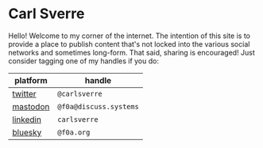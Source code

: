# Carl Sverre

Hello! Welcome to my corner of the internet. The intention of this site is to provide a place to
publish content that's not locked into the various social networks and sometimes long-form. That
said, sharing is encouraged! Just consider tagging one of my handles if you do:

[comments]: https://github.com/carlsverre/carlsverre.com/discussions

| platform   | handle                 |
| ---------- | ---------------------- |
| [twitter]  | `@carlsverre`          |
| [mastodon] | `@f0a@discuss.systems` |
| [linkedin] | `carlsverre`           |
| [bluesky]  | `@f0a.org`             |

[twitter]: https://www.twitter.com/carlsverre
[linkedin]: https://www.linkedin.com/in/carlsverre
[mastodon]: https://discuss.systems/@f0a
[bluesky]: https://bsky.app/profile/f0a.org
